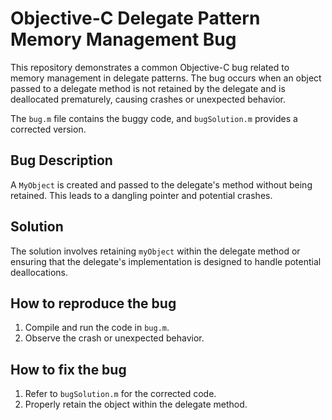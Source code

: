 # Objective-C Delegate Pattern Memory Management Bug

This repository demonstrates a common Objective-C bug related to memory management in delegate patterns.  The bug occurs when an object passed to a delegate method is not retained by the delegate and is deallocated prematurely, causing crashes or unexpected behavior.

The `bug.m` file contains the buggy code, and `bugSolution.m` provides a corrected version.

## Bug Description

A `MyObject` is created and passed to the delegate's method without being retained.  This leads to a dangling pointer and potential crashes. 

## Solution

The solution involves retaining `myObject` within the delegate method or ensuring that the delegate's implementation is designed to handle potential deallocations.

## How to reproduce the bug

1. Compile and run the code in `bug.m`.
2. Observe the crash or unexpected behavior.

## How to fix the bug

1. Refer to `bugSolution.m` for the corrected code.
2.  Properly retain the object within the delegate method.